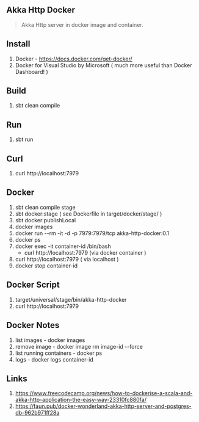 Akka Http Docker
----------------
>Akka Http server in docker image and container.

Install
-------
1. Docker - https://docs.docker.com/get-docker/
2. Docker for Visual Studio by Microsoft  ( much more useful than Docker Dashboard! )

Build
-----
1. sbt clean compile

Run
---
1. sbt run

Curl
----
1. curl http://localhost:7979

Docker
------
1. sbt clean compile stage
2. sbt docker:stage  ( see Dockerfile in target/docker/stage/ )
3. sbt docker:publishLocal
4. docker images
5. docker run --rm -it -d -p 7979:7979/tcp akka-http-docker:0.1
6. docker ps
7. docker exec -it container-id /bin/bash
   * curl http://localhost:7979  (via docker container )
8. curl http://localhost:7979 ( via localhost )
9. docker stop container-id

Docker Script
-------------
1. target/universal/stage/bin/akka-http-docker
2. curl http://localhost:7979

Docker Notes
------------
1. list images - docker images
2. remove image - docker image rm image-id --force
3. list running containers - docker ps
4. logs - docker logs container-id

Links
-----
1. https://www.freecodecamp.org/news/how-to-dockerise-a-scala-and-akka-http-application-the-easy-way-23310fc880fa/
2. https://faun.pub/docker-wonderland-akka-http-server-and-postgres-db-962b971ff28a